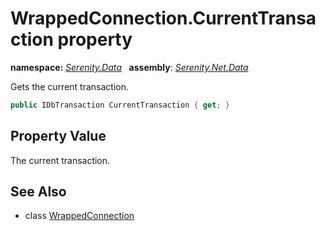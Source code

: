 # WrappedConnection.CurrentTransaction property
**namespace:** *[Serenity.Data](../../README.md#serenity.data-namespace)*   **assembly**: *[Serenity.Net.Data](../../README.md)*

Gets the current transaction.

```csharp
public IDbTransaction CurrentTransaction { get; }
```

## Property Value

The current transaction.

## See Also

* class [WrappedConnection](../WrappedConnection.md)